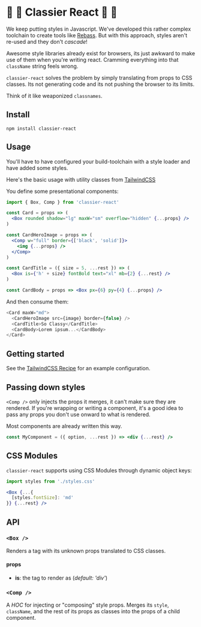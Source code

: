 # 🥂 🎩 Classier React 🎩 🥂

We keep putting styles in Javascript. We've developed this rather complex toolchain to create tools like [Rebass](jxnblk/rebass). But with this approach, styles aren't re-used and they don't _cascade_!

Awesome style libraries already exist for browsers, its just awkward to make use of them when you're writing react. Cramming everything into that `className` string feels wrong.

`classier-react` solves the problem by simply translating from props to CSS classes. Its not generating code and its not pushing the browser to its limits.

Think of it like weaponized `classnames`.

## Install

```
npm install classier-react
```

## Usage

You'll have to have configured your build-toolchain with a style loader and have added some styles.

Here's the basic usage with utility classes from [TailwindCSS](https://tailwindcss.com/)

You define some presentational components:

```jsx
import { Box, Comp } from 'classier-react'

const Card = props => (
  <Box rounded shadow="lg" maxW="sm" overflow="hidden" {...props} />
)

const CardHeroImage = props => (
  <Comp w="full" border={['black', 'solid']}>
    <img {...props} />
  </Comp>
)

const CardTitle = ({ size = 5, ...rest }) => (
  <Box is={'h' + size} fontBold text="xl" mb={2} {...rest} />
)

const CardBody = props => <Box px={6} py={4} {...props} />
```

And then consume them:

```js
<Card maxW="md">
  <CardHeroImage src={image} border={false} />
  <CardTitle>So Classy</CardTitle>
  <CardBody>Lorem ipsum...</CardBody>
</Card>
```

## Getting started

See the [TailwindCSS Recipe](docs/recipes/tailwind) for an example configuration.

## Passing down styles

`<Comp />` only injects the props it merges, it can't make sure they are rendered. If you're wrapping or writing a component, it's a good idea to pass any props you don't use onward to what is rendered.

Most components are already written this way.

```jsx
const MyComponent = ({ option, ...rest }) => <div {...rest} />
```

## CSS Modules

`classier-react` supports using CSS Modules through dynamic object keys:

```jsx
import styles from './styles.css'

<Box {...{
  [styles.fontSize]: 'md'
}} {...rest} />
```

## API

### `<Box />`

Renders a tag with its unknown props translated to CSS classes.

#### props

- **is**: the tag to render as (_default: 'div'_)

### `<Comp />`

A _HOC_ for injecting or "composing" style props. Merges its `style`, `className`, and the rest of its props as classes into the props of a child component.
